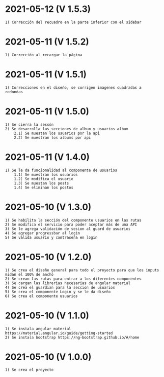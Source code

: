 # 2021-05-12 (V 1.5.3)
    1) Corrección del recuadro en la parte inferior con el sidebar
# 2021-05-11 (V 1.5.2)
    1) Corrección al recargar la página
# 2021-05-11 (V 1.5.1)
    1) Correcciones en el diseño, se corrigen imagenes cuadradas a redondas
# 2021-05-11 (V 1.5.0)
    1) Se cierra la sessón
    2) Se desarrolla las secciones de album y usuarios album
        2.1) Se muestan los usuarios por la api
        2.2) Se muestran los albums por api
# 2021-05-11 (V 1.4.0)
    1) Se le da funcionalidad al componente de usuarios
        1.1) Se muestran los usuarios
        1.2) Se modifica el usuario
        1.3) Se muestan los posts
        1.4) Se eliminan los postos
# 2021-05-10 (V 1.3.0)
    1) Se habilita la sección del componente usuarios en las rutas
    2) Se modifica el servicio para poder aceptar más de una API
    3) Se le agrega validación de sesion al guard de usuarios
    4) Se agregar progressbar al login
    5) Se valida usuario y contraseña en login
# 2021-05-10 (V 1.2.0)
    1) Se crea el diseño general para todo el proyecto para que los inputs midan el 100% de ancho
    2) Se crean las rutas para entrar a los diferentes componentes
    3) Se cargan las librerias necesarias de angular material
    4) Se crea el guardian para la seccion de usuarios
    5) Se crea el componente Login y se le da diseño
    6) Se crea el componente usuarios
# 2021-05-10 (V 1.1.0)
    1) Se instala angular material https://material.angular.io/guide/getting-started
    2) Se instala bootstrap https://ng-bootstrap.github.io/#/home
# 2021-05-10 (V 1.0.0)
    1) Se crea el proyecto    